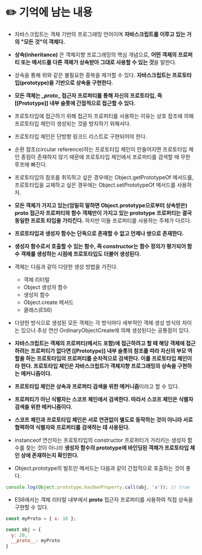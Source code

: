 # ✏️ 기억에 남는 내용
* 자바스크립트는 객체 기반의 프로그래밍 언어이며 **자바스크립트를 이루고 있는 거의 "모든 것"이 객체다.**

* **상속(inheritance)** 은 객체지향 프로그래밍의 핵심 개념으로, **어떤 객체의 프로퍼티 또는 메서드를 다른 객체가 상속받아 그대로 사용할 수 있는 것**을 말한다.

* 상속을 통해 위와 같은 불필요한 중복을 제거할 수 있다. **자바스크립트는 프로토타입(prototype)을 기반으로 상속을 구현한다.**

* **모든 객체는 _\_proto__ 접근자 프로퍼티를 통해 자신의 프로토타입, 즉 [[Prototype]] 내부 슬롯에 간접적으로 접근할 수 있다.**

* 프로토타입에 접근하기 위해 접근자 프로퍼티를 사용하는 이유는 상호 참조에 의해 프로토타입 체인이 생성되는 것을 방지하기 위해서다.

* 프로토타입 체인은 단방향 링크드 리스트로 구현되어야 한다.

* 순환 참조(circular reference)하는 프로토타입 체인이 만들어지면 프로토타입 체인 종점이 존재하지 않기 때문에 프로토타입 체인에서 프로퍼티를 검색할 때 무한 루프에 빠진다. 

* 프로토타입의 참조를 취득하고 싶은 경우에는 Object.getPrototypeOf 메서드를, 프로토타입을 교체하고 싶은 경우에는 Object.setPrototypeOf 메서드를 사용하자.

* **모든 객체가 가지고 있는(엄밀히 말하면 Object.prototype으로부터 상속받은) __proto__ 접근자 프로퍼티와 함수 객체만이 가지고 있는 prototype 프로퍼티는 결국 동일한 프로토 타입을 가리킨다.** 하지만 이들 프로퍼티를 사용하는 주체가 다르다.

* **프로토타입과 생성자 함수는 단독으로 존재할 수 없고 언제나 쌍으로 존재한다.**

* **생성자 함수로서 호출할 수 있는 함수, 즉 constructor는 함수 정의가 평가되어 함수 객체를 생성하는 시점에 프로토타입도 더불어 생성된다.**

* 객체는 다음과 같이 다양한 생성 방법을 가진다.
  * 객체 리터럴
  * Object 생성자 함수
  * 생성자 함수
  * Object.create 메서드
  * 클래스(ES6)
  
* 다양한 방식으로 생성된 모든 객체는 각 방식마다 세부적인 객체 생성 방식의 차이는 있으나 추상 연산 OrdinaryObjectCreate에 의해 생성된다는 공통점이 있다.

* **자바스크립트는 객체의 프로퍼티(메서드 포함)에 접근하려고 할 때 해당 객체에 접근하려는 프로퍼티가 없다면 [[Prototype]] 내부 슬롯의 참조를 따라 자신의 부모 역할을 하는 프로토타입의 프로퍼티를 순차적으로 검색한다. 이를 프로토타입 체인이라 한다. 프로토타입 체인은 자바스크립트가 객체지향 프로그래밍의 상속을 구현하는 메커니즘이다.**

* **프로토타입 체인은 상속과 프로퍼티 검색을 위한 메커니즘**이라고 할 수 있다.

* **프로퍼티가 아닌 식별자는 스코프 체인에서 검색한다. 따라서 스코프 체인은 식별자 검색을 위한 메커니즘이다.** 

* **스코프 체인과 프로토타입 체인은 서로 연관없이 별도로 동작하는 것이 아니라 서로 협력하여 식별자와 프로퍼티를 검색하는 데 사용된다.** 

* instanceof 연산자는 프로토타입의 constructor 프로퍼티가 가리키는 생성자 함수를 찾는 것이 아니라 **생성자 함수의 prototype에 바인딩된 객체가 프로토타입 체인 상에 존재하는지 확인한다.**

* Object.prototype의 빌트인 메서드는 다음과 같이 간접적으로 호출하는 것이 좋다.

```javascript
console.log(Object.prototype.hasOwnProperty.call(obj, 'a')); // true
```

* ES6에서는 객체 리터럴 내부에서 __proto__ 접근자 프로퍼티를 사용하여 직접 상속을 구현할 수 있다.


```javascript
const myProto = { x: 10 };

const obj = {
  y: 20,
  __proto__: myProto
}
```